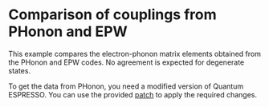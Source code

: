 # Comparison of couplings from PHonon and EPW

This example compares the electron-phonon matrix elements obtained from the
PHonon and EPW codes. No agreement is expected for degenerate states.

To get the data from PHonon, you need a modified version of Quantum ESPRESSO.
You can use the provided [patch](../../patches) to apply the required changes.
